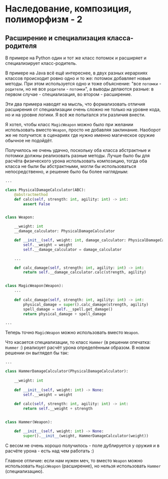 # Наследование, композиция, полиморфизм - 2

## Расширение и специализация класса-родителя
В примере на Python один и тот же класс потомок и расширяет и специализирует
класс-родитель.

В примере на Java всё ещё интереснее, в двух разных иерархиях классов происходит
ровно одно и то же: потомок добавляет новые методы.
При этом используется одно и тоже объяснение:
"все `потомки` - `родители`, но не все `родители` - `потомки`",
а выводы делаются разные: в первом случае - специализация, во втором - расширение.

Эти два примера наводят на мысль, что формализовать отличия
расширения от специализации очень сложно не только на уровне кода,
но и на уровне логики.
Я всё же попытался эти различия внести.

Я хотел, чтобы класс `MagicWeapon` можно было
при желании использовать вместо `Weapon`, просто не добавляя заклинание.
Наоборот же не получится: в сценариях где нужно именно магическое оружие
обычное не подойдёт.

Получилось не очень удачно, поскольку оба класса абстрактные и потомки
должны реализовать разные методы.
Лучше было бы для расчёта физического урона использовать композицию,
тогда оба класса не были бы абстрактными,
могли бы использоваться непосредственно, и решение было бы более наглядным:
```Python
...

class PhysicalDamageCalculator(ABC):
    @abstractmethod
    def calc(self, strength: int, agility: int) -> int:
        assert False


class Weapon:

    __weight: int
    __damage_calculator: PhysicalDamageCalculator

    def __init__(self, weight: int, damage_calculator: PhysicalDamageCalculator) -> None:
        self.__weight = weight
        self.__damage_calculator = damage_calculator

    ...

    def calc_damage(self, strength: int, agility: int) -> int:
        return self.__damage_calculator.calc(strength, agility)


class MagicWeapon(Weapon):
    ...    
    
    def calc_damage(self, strength: int, agility: int) -> int:
        physical_damage = super().calc_damage(strength, agility)
        spell_damage = self.__spell.get_damage()
        return physical_damage + spell_damage

...
```
Теперь точно `MagicWeapon` можно использовать вместо `Weapon`.

Что касается специализации, то класс `Hammer` (в решении опечатка: `Hummer` :)
реализует расчёт урона определённым образом.
В новом решении он выглядел бы так:
```Python
...

class HammerDamageCalculator(PhysicalDamageCalculator):
    
    __weight: int
    
    def __init__(self, weight: int) -> None:
        self.__weight = weight
    
    def calc(self, strength: int, agility: int) -> int:
        return self.__weight + strength


class Hammer(Weapon):

    def __init__(self, weight: int) -> None:
        super().__init__(weight, HammerDamageCalculator(weight))
```
С весом не очень хорошо получилось -
поле дублируется у оружия и в расчёте урона - есть над чем работать :)

Главное отличие: если нам нужен меч, то вместо `Weapon`
можно использовать `MagicWeapon` (расширение),
но нельзя использовать `Hammer` (специализацию).
